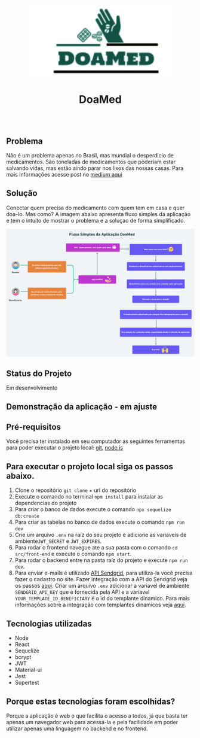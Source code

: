 
<p align="center">
  <a>
    <img width="400" src="logo-doaMed.png">
  </a>
</p>
<h1 align="center">DoaMed</h1>
</br>
</br>

## Problema
Não é um problema apenas no Brasil, mas mundial o desperdicio de medicamentos. São toneladas de medicamentos que poderiam estar salvando vidas, mas estão aindo parar nos lixos das nossas casas. Para mais informações acesse post no [medium aqui ](https://medium.com/@suelen.ads.guimaraes/doamed-doa%C3%A7%C3%A3o-de-medicamentos-bc40bfd84e50)


## Solução
Conectar quem precisa do medicamento com quem tem em casa e quer doa-lo. Mas como?
A imagem abaixo apresenta fluxo simples da aplicação e tem o intuito de mostrar o problema e a soluçao de forma simplificado.

<a>
  <img width="1000" src="fluxo-simples-doaMed.png">
</a>

## Status do Projeto

Em desenvolvimento

## Demonstração da aplicação - em ajuste


## Pré-requisitos
Você precisa ter instalado em seu computador as seguintes ferramentas para poder executar o projeto local: [git](https://git-scm.com/downloads), [node.js](https://nodejs.org/en/download/)


## Para executar o projeto local siga os passos abaixo.

1. Clone o repositório `git clone` + url do repositório
2. Execute o comando no terminal `npm install` para instalar as dependencias do projeto
3. Para criar o banco de dados execute o comando `npx sequelize db:create`
4. Para criar as tabelas no banco de dados execute o comando `npm run dev`
5. Crie um arquivo `.env` na raíz do seu projeto e adicione as variaveis de ambiente`JWT_SECRET` e `JWT_EXPIRES`.
6. Para rodar o frontend navegue ate a sua pasta com o comando `cd src/front-end` e execute o comando `npm start`.
7. Para rodar o backend entre na pasta raíz do projeto e execute `npm run dev`.
8. Para enviar e-mails é utilizado [API Sendgrid](https://sendgrid.com/), para utiliza-la você precisa fazer o cadastro no site. Fazer integração com a API do Sendgrid veja os passos [aqui](https://github.com/sendgrid/sendgrid-nodejs/tree/main/packages/mail). Criar um arquivo `.env` adicionar a variavel de ambiente `SENDGRID_API_KEY` que é fornecida pela API e a variavel `YOUR_TEMPLATE_ID_BENEFICIARY` é o id do templante dinamico. Para mais informações sobre a integração com templantes dinamicos veja [aqui](https://sendgrid.com/docs/api-reference/).

## Tecnologias utilizadas

- Node
- React
- Sequelize
- bcrypt
- JWT
- Material-ui
- Jest
- Supertest

## Porque estas tecnologias foram escolhidas?

Porque a aplicação é web o que facilita o acesso a todos, já que basta ter apenas um navegador web para acessa-la e pela facilidade em poder utilizar apenas uma linguagem no backend e no frontend.
